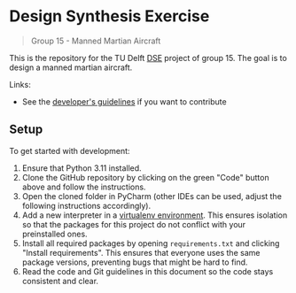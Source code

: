 # Design Synthesis Exercise
> Group 15 - Manned Martian Aircraft

This is the repository for the TU Delft [DSE](https://studiegids.tudelft.nl/a101_displayCourse.do?course_id=62268) project of group 15. The goal is to design a manned martian aircraft.

Links:
* See the [developer's guidelines](docs/CONTRIBUTING.md) if you want to contribute


## Setup
To get started with development:
1. Ensure that Python 3.11 installed.
2. Clone the GitHub repository by clicking on the green "Code" button above and follow the instructions.
3. Open the cloned folder in PyCharm (other IDEs can be used, adjust the following instructions accordingly).
4. Add a new interpreter in a [virtualenv environment](https://docs.python.org/3/tutorial/venv.html). This ensures isolation so that the packages for this project do not conflict with your preinstalled ones.
5. Install all required packages by opening `requirements.txt` and clicking "Install requirements". This ensures that everyone uses the same package versions, preventing bugs that might be hard to find.
6. Read the code and Git guidelines in this document so the code stays consistent and clear.
